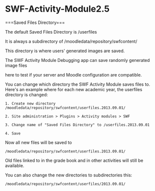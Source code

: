 SWF-Activity-Module2.5
======================

===Saved Files Directory===

The default Saved Files Directory is /userfiles

It is always a subdirectory of /moodledata/repository/swfcontent/

This directory is where users' generated images are saved.

The SWF Activity Module Debugging app can save randomly generated image files

here to test if your server and Moodle configuration are compatible.

You can change which directory the SWF Activity Module saves files to. Here's an example where for each new academic year, the userfiles directory is changed:

    1. Create new directory /moodledata/repository/swfcontent/userfiles.2013.09.01/

    2. Site administration > Plugins > Activity modules > SWF

    3. Change name of "Saved Files Directory" to /userfiles.2013.09.01

    4. Save

Now all new files will be saved to

    /moodledata/repository/swfcontent/userfiles.2013.09.01/

Old files linked to in the grade book and in other activities will still be available.

You can also change the new directories to subdirectories this:

    /moodledata/repository/swfcontent/userfiles/2013.09.01/